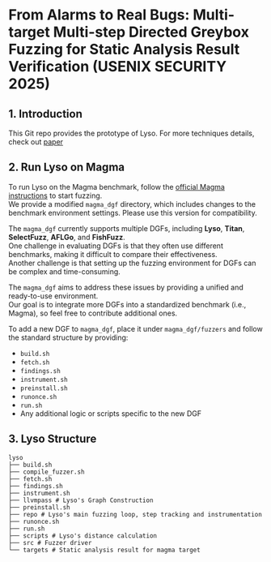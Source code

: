 # From Alarms to Real Bugs: Multi-target Multi-step Directed Greybox Fuzzing for Static Analysis Result Verification (USENIX SECURITY 2025)

## 1. Introduction
This Git repo provides the prototype of Lyso. 
For more techniques details, check out [paper](https://www.usenix.org/system/files/conference/usenixsecurity25/sec25cycle1-prepub-1022-bao.pdf)

## 2. Run Lyso on Magma
To run Lyso on the Magma benchmark, follow the [official Magma instructions](https://hexhive.epfl.ch/magma/docs/getting-started.html) to start fuzzing.  
We provide a modified `magma_dgf` directory, which includes changes to the benchmark environment settings. Please use this version for compatibility.  

The `magma_dgf` currently supports multiple DGFs, including **Lyso**, **Titan**, **SelectFuzz**, **AFLGo**, and **FishFuzz**.  
One challenge in evaluating DGFs is that they often use different benchmarks, making it difficult to compare their effectiveness.  
Another challenge is that setting up the fuzzing environment for DGFs can be complex and time-consuming.  

The `magma_dgf` aims to address these issues by providing a unified and ready-to-use environment.  
Our goal is to integrate more DGFs into a standardized benchmark (i.e., Magma), so feel free to contribute additional ones.

To add a new DGF to `magma_dgf`, place it under `magma_dgf/fuzzers` and follow the standard structure by providing:  
- `build.sh`  
- `fetch.sh`  
- `findings.sh`  
- `instrument.sh`  
- `preinstall.sh`  
- `runonce.sh`  
- `run.sh`  
- Any additional logic or scripts specific to the new DGF

## 3. Lyso Structure
```
lyso
├── build.sh    
├── compile_fuzzer.sh
├── fetch.sh
├── findings.sh
├── instrument.sh
├── llvmpass # Lyso's Graph Construction
├── preinstall.sh
├── repo # Lyso's main fuzzing loop, step tracking and instrumentation
├── runonce.sh
├── run.sh
├── scripts # Lyso's distance calculation
├── src # Fuzzer driver
└── targets # Static analysis result for magma target
```



